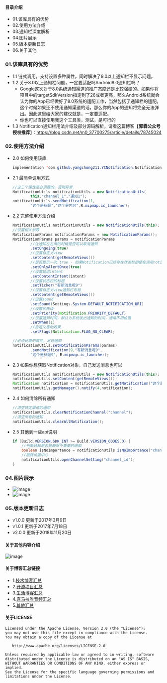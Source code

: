 #### 目录介绍
- 01.该库具有的优势
- 02.使用方法介绍
- 03.通知栏深度解析
- 04.图片展示
- 05.版本更新日志
- 06.关于其他


### 01.该库具有的优势
- 1.1 链式调用，支持设置多种属性。同时解决了8.0以上通知栏不显示问题。
- 1.2 关于8.0以上通知栏问题，一定要适配吗Android8.0通知栏吗？
    - Google这次对于8.0系统通知渠道的推广态度还是比较强硬的。如果你将项目中的targetSdkVersion指定到了26或者更高，那么Android系统就会认为你的App已经做好了8.0系统的适配工作，当然包括了通知栏的适配。这个时候如果还不使用通知渠道的话，那么你的App的通知将完全无法弹出。因此这里给大家的建议就是，一定要适配。
    - 你也可以直接使用我这个工具类，测试，是可行的
- 1.3 Notification通知栏用法介绍及部分源码解析，请看这篇博客【**郭霖公众号授权推荐**】：https://blog.csdn.net/m0_37700275/article/details/78745024



### 02.使用方法介绍
- 2.0 如何使用该库
    ``` java
    implementation 'com.github.yangchong211.YCNotification:NotificationLib:1.0.4'
    ```
- 2.1 最简单调用方式
    ``` java
    //这三个属性是必须要的，否则异常
    NotificationUtils notificationUtils = new NotificationUtils(
            this,"channel_1","通知1");
    notificationUtils.sendNotification(1,
            "这个是标题","这个是内容",R.mipmap.ic_launcher);
    ```

- 2.2 完整使用方法介绍
    ``` java
    NotificationUtils notificationUtils = new NotificationUtils(this);
    //设置相关参数
    NotificationParams notificationParams = new NotificationParams();
    NotificationParams params = notificationParams
            //让通知左右滑的时候是否可以取消通知
            .setOngoing(true)
            //设置自定义view
            .setContent(getRemoteViews())
            //是否提示一次.true - 如果Notification已经存在状态栏即使在调用notify函数也不会更新
            .setOnlyAlertOnce(true)
            //设置延迟intent
            .setContentIntent(intent)
            //设置状态栏的标题
            .setTicker("有新消息呢9")
            //设置自定义view通知栏布局
            .setContent(getRemoteViews())
            //设置sound
            .setSound(Settings.System.DEFAULT_NOTIFICATION_URI)
            //设置优先级
            .setPriority(Notification.PRIORITY_DEFAULT)
            //设置通知时间，默认为系统发出通知的时间，通常不用设置
            .setWhen(1)
            //自定义震动效果
            .setFlags(Notification.FLAG_NO_CLEAR);
    
    //必须设置的属性，发送通知
    notificationUtils.setNotificationParams(params)
            .sendNotification(9,"有新消息呢9",
            "这个是标题9", R.mipmap.ic_launcher);
    ```
- 2.3 如果你想获取Notification对象，自己发送消息也可以
    ``` java
    NotificationUtils notificationUtils = new NotificationUtils(this);
    notificationUtils.setContent(getRemoteViews());
    Notification notification = notificationUtils.getNotification("这个是标题4", "这个是内容4", R.mipmap.ic_launcher);
    notificationUtils.getManager().notify(4,notification);
    ```
- 2.4 如何清除所有通知
    ``` java
    //清空特定渠道的通知
    notificationUtils.clearNotificationChannel("channel");
    //清空所有的通知
    notificationUtils.clearAllNotification();
    ```
- 2.5 其他到一些api说明
    ``` java
    if (Build.VERSION.SDK_INT >= Build.VERSION_CODES.O) {
        //判断通知是否是静默不重要的通知
        boolean isNoImportance = notificationUtils.isNoImportance("channel_id");
        //跳转设置中心
        notificationUtils.openChannelSetting("channel_id");
    }
    ```




### 04.图片展示
- ![image](https://github.com/yangchong211/YCNotification/blob/master/image/1.png)
- ![image](https://github.com/yangchong211/YCNotification/blob/master/image/2.png)


### 05.版本更新日志
- v1.0.0 更新于2017年3月9日
- v1.0.1 更新于2017年7月18日
- v2.0.0 更新于2018年11月20日


#### 关于其他内容介绍
![image](https://upload-images.jianshu.io/upload_images/4432347-7100c8e5a455c3ee.jpg?imageMogr2/auto-orient/strip%7CimageView2/2/w/1240)


#### 关于博客汇总链接
- 1.[技术博客汇总](https://www.jianshu.com/p/614cb839182c)
- 2.[开源项目汇总](https://blog.csdn.net/m0_37700275/article/details/80863574)
- 3.[生活博客汇总](https://blog.csdn.net/m0_37700275/article/details/79832978)
- 4.[喜马拉雅音频汇总](https://www.jianshu.com/p/f665de16d1eb)
- 5.[其他汇总](https://www.jianshu.com/p/53017c3fc75d)




#### 关于LICENSE
```
Licensed under the Apache License, Version 2.0 (the "License");
you may not use this file except in compliance with the License.
You may obtain a copy of the License at

   http://www.apache.org/licenses/LICENSE-2.0

Unless required by applicable law or agreed to in writing, software
distributed under the License is distributed on an "AS IS" BASIS,
WITHOUT WARRANTIES OR CONDITIONS OF ANY KIND, either express or implied.
See the License for the specific language governing permissions and
limitations under the License.
```












